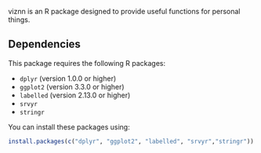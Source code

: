viznn is an R package designed to provide useful functions for personal things.

## Dependencies

This package requires the following R packages:

- `dplyr` (version 1.0.0 or higher)
- `ggplot2` (version 3.3.0 or higher)
- `labelled` (version 2.13.0 or higher)
- `srvyr `
- `stringr`

You can install these packages using:

```r
install.packages(c("dplyr", "ggplot2", "labelled", "srvyr","stringr"))
